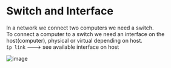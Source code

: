 # Switch and Interface
In a network we connect two computers we need a switch. <br />
To connect a computer to a switch we need an interface on the host(computer), physical or virtual depending on host. <br/>
``` ip link ``` ---> see available interface on host

![image](https://github.com/biswajitsamal59/linux/assets/61880328/25183196-e479-4954-9ed5-d95e15c238f5)
